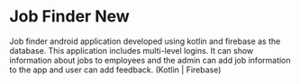 # Job Finder New
 Job finder android application developed using kotlin and firebase as the database. This application includes multi-level logins. It can show information about jobs to employees and the admin can add job information to the app and user can add feedback. (Kotlin | Firebase)
